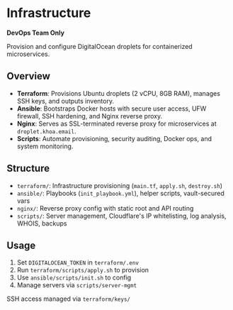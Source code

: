 # Infrastructure

**DevOps Team Only**

Provision and configure DigitalOcean droplets for containerized microservices.

## Overview

- **Terraform**: Provisions Ubuntu droplets (2 vCPU, 8GB RAM), manages SSH keys, and outputs inventory.
- **Ansible**: Bootstraps Docker hosts with secure user access, UFW firewall, SSH hardening, and Nginx reverse proxy.
- **Nginx**: Serves as SSL-terminated reverse proxy for microservices at `droplet.khoa.email`.
- **Scripts**: Automate provisioning, security auditing, Docker ops, and system monitoring.

## Structure

- `terraform/`: Infrastructure provisioning (`main.tf`, `apply.sh`, `destroy.sh`)
- `ansible/`: Playbooks (`init_playbook.yml`), helper scripts, vault-secured vars
- `nginx/`: Reverse proxy config with static root and API routing
- `scripts/`: Server management, Cloudflare's IP whitelisting, log analysis, WHOIS, backups

## Usage

1. Set `DIGITALOCEAN_TOKEN` in `terraform/.env`
2. Run `terraform/scripts/apply.sh` to provision
3. Use `ansible/scripts/init.sh` to config
4. Manage servers via `scripts/server-mgmt`

SSH access managed via `terraform/keys/`
